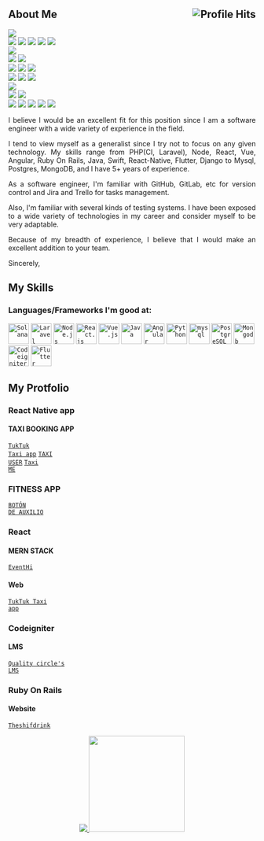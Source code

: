 

<h2>About Me <img align="right" alt="Profile Hits" src="https://komarev.com/ghpvc/?username=topskilldev&style=flat-square"></h2>

![](https://img.shields.io/badge/Javascript-javascript-yellow?style=flat&logo=javascript&logoColor=white&color=2bbc8a)
<br>
![](https://img.shields.io/badge/NodeJS-NodeJS-informational?style=flat&logo=node.js&logoColor=white&color=2bbc8a)
![](https://img.shields.io/badge/ReactJs-ReactJs-informational?style=flat&logo=react&logoColor=white&color=2bbc8a)
![](https://img.shields.io/badge/Angular-Angular-informational?style=flat&logo=angular&logoColor=white&color=2bbc8a)
![](https://img.shields.io/badge/VueJS-VueJS-informational?style=flat&logo=vue.js&logoColor=white&color=2bbc8a)
![](https://img.shields.io/badge/Express-express-informational?style=flat&logo=express&logoColor=white&color=2bbc8a)
<br>
![](https://img.shields.io/badge/Php-php-yellow?style=flat&logo=php&logoColor=white&color=2bbc8a)
<br>
![](https://img.shields.io/badge/Codeigniter-Codeignither-informational?style=flat&logo=codeigniter&logoColor=white&color=2bbc8a)
![](https://img.shields.io/badge/Laravel-Laravel-informational?style=flat&logo=laravel&logoColor=white&color=2bbc8a)
<br>
![](https://img.shields.io/badge/Java-Java-informational?style=flat&logo=java&logoColor=white&color=2bbc8a)
![](https://img.shields.io/badge/Python-Python-informational?style=flat&logo=python&logoColor=white&color=2bbc8a)
![](https://img.shields.io/badge/Ruby%20on%20Rails-Ruby%20on%20Rails-informational?style=flat&logo=rubyonrails&logoColor=white&color=2bbc8a)
<br>
![](https://img.shields.io/badge/Mysql-Mysql-informational?style=flat&logo=Mysql&logoColor=white&color=2bbc8a)
![](https://img.shields.io/badge/Oracle-oracle-informational?style=flat&logo=oracle&logoColor=white&color=2bbc8a)
![](https://img.shields.io/badge/Mongo-mongo-informational?style=flat&logo=mongodb&logoColor=white&color=2bbc8a)
<br>
![](https://img.shields.io/badge/Blockchain-blockchain-yellow?style=flat&logo=blockchain.com&logoColor=white&color=2bbc8a)
<br>
![](https://img.shields.io/badge/solidity-solidity-informational?style=flat&logo=solidity&logoColor=white&color=2bbc8a)
![](https://img.shields.io/badge/Solana-Solana-informational?style=flat&logo=solana&logoColor=white&color=2bbc8a)
<br>
![](https://img.shields.io/badge/Android-android-informational?style=flat&logo=android&logoColor=white&color=2bbc8a)
![](https://img.shields.io/badge/Ios-ios-informational?style=flat&logo=ios&logoColor=white&color=2bbc8a)
![](https://img.shields.io/badge/Expo-expo-informational?style=flat&logo=expo&logoColor=white&color=2bbc8a)
![](https://img.shields.io/badge/Flutter-Flutter-informational?style=flat&logo=Flutter&logoColor=white&color=2bbc8a)
![](https://img.shields.io/badge/ReactNative-ReactNative-informational?style=flat&logo=ReactNative&logoColor=white&color=2bbc8a)

<p align="justify">I believe I would be an excellent fit for this position since I am a software engineer with a wide variety of experience in the field.</p>

<p align="justify">I tend to view myself as a generalist since I try not to focus on any given technology. 
My skills range from PHP(CI, Laravel), Node, React, Vue, Angular, Ruby On Rails, Java, Swift, React-Native, Flutter, Django to Mysql, Postgres, MongoDB, 
and I have 5+ years of experience. </p>

<p align="justify">As a software engineer, I'm familiar with GitHub, GitLab, etc for version control and Jira and Trello for tasks management.</p>

<p align="justify">Also, I'm familiar with several kinds of testing systems.
I have been exposed to a wide variety of technologies in my career and consider myself to be very adaptable.</p>

<p align="justify">Because of my breadth of experience, I believe that I would make an excellent addition to your team.

Sincerely,</p>

## My Skills

### Languages/Frameworks I'm good at:
<code><a href="https://solana.com/"><img alt="Solana" title="Solana" src="https://github.com/neymarjohn/logos/solana.png" height="42"></a></code>
<code><a href="https://laravel.com"><img alt="Laravel" title="Laravel" src="https://github.com/neymarjohn/logos/laravel.png" height="42"></a></code>
<code><a href="https://nodejs.org"><img alt="Node.js" title="Node.js" src="https://github.com/neymarjohn/logos/nodejs.png" height="42"></a></code>
<code><a href="https://reactjs.org"><img alt="React.js" title="React.js" src="https://github.com/neymarjohn/logos/react.png" height="42"></a></code>
<code><a href="https://vuejs.org"><img alt="Vue.js" title="Vue.js" src="https://github.com/neymarjohn/logos/vue.png" height="42"></a></code>
<code><a href="https://java.com"><img alt="Java" title="Java" src="https://github.com/neymarjohn/logos/java.png" height="42"></a></code>
<code><a href="https://angular.io/"><img alt="Angular" title="Agnular" src="https://github.com/neymarjohn/logos/angular.png" height="42"></a></code>
<code><a href="https://python.org"><img alt="Python" title="Python" src="https://github.com/neymarjohn/logos/python.png" height="42"></a></code>
<code><a href="https://www.mysql.com"><img alt="mysql" title="Mysql" src="https://github.com/neymarjohn/logos/mysql.png" height="42"></a></code>
<code><a href="https://www.postgresql.org"><img alt="PostgreSQL" title="PostgreSQL" src="https://github.com/neymarjohn/logos/postgresql.png" height="42"></a></code>
<code><a href="https://www.mongodb.com"><img alt="Mongodb" title="Mongodb" src="https://github.com/neymarjohn/logos/mongodb.png" height="42"></a></code>
<code><a href="https://codeigniter.com/"><img alt="Codeigniter" title="Codeigniter" src="https://github.com/neymarjohn/logos/codeignitor.png" height="42"></a></code>
<code><a href="https://flutter.dev"><img alt="Flutter" title="Flutter" src="https://github.com/neymarjohn/logos/flutter.png" height="42"></a></code>

## My Protfolio
### React Native app
#### TAXI BOOKING APP
<code><a href="https://play.google.com/store/apps/details?id=com.tuk.tuk.company.app">TukTuk Taxi app</a></code>
<code><a href="https://play.google.com/store/apps/details?id=com.usertaxi.taxiuser">TAXI USER</a></code>
<code><a href="https://play.google.com/store/apps/details?id=com.taxime.client">Taxi ME</a></code>
### FITNESS APP
<code><a href="https://play.google.com/store/apps/details?id=com.botondeauxilio.android&hl=en&gl=US">BOTÓN DE AUXILIO</a></code>
### React
#### MERN STACK
<code><a href="https://www.eventhi.io/">EventHi</a></code>
#### Web
<code><a href="https://tuktuk-11aad.web.app/">TukTuk Taxi app</a></code>

### Codeigniter
#### LMS
<code><a href="https://gosmartacademy.com/">Quality circle's LMS</a></code>
### Ruby On Rails
#### Website
<code><a href="https://www.theshiftdrink.com/">Theshifdrink</a></code>
<p align="center">
  <a href="https://github.com/anuraghazra/github-readme-stats"> 
    <img  src="https://github-readme-stats.vercel.app/api?username=NeymarJohn&&show_icons=true&theme=radical"/>
  </a>
  <img src = "https://github-readme-stats.vercel.app/api/top-langs/?username=NeymarJohn&langs_count=8&layout=compact&theme=tokyonight&include_all_commits=true" height="195px">
</p>
